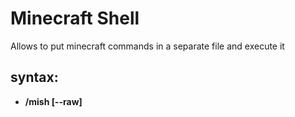 # Minecraft Shell
Allows to put minecraft commands in a separate file and execute it

## syntax:
* __/mish [--raw] <script> [args]__
  
  executes __script.mish__ located in __.minecraft/scripts__ or __minecraft/scripts__ or __server_folder/scripts__

## params:
* __--raw__

  executes script commands with mish syntax parsing disabled. If set the [args] at the end are ignored
  
_Benefits of using mish syntax_:
* use __#__ to define a comment
* use __${variable1=variable2=...=variablen=value}__ to define a variable
* use __${variable}__ to get value of it
* pass parameters to scripts via __/mish initArcher ${player=John}__
* use __\\__ to escape syntax symbols like __\\${word\\}__ and __\\\\__ to display __\\__

## server-side:
If server supports __mish__ then calling __/mish__ within the client side will execute 
scripts located in __server_folder/scripts__. This can be used to create rpg presets and so on.

## examples:
/give __${player}__ minecraft:bow

/give __${player} ${item} ${amount}__

/scoreboard players set @e[type=__${type}__] __${score}__ 10


__\#__ I don't know why you might want to do this but...

/say __${what=Something} ${what}__
